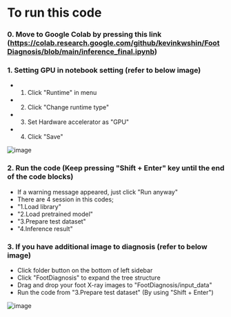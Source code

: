 # To run this code

### 0. Move to Google Colab by pressing this link (https://colab.research.google.com/github/kevinkwshin/FootDiagnosis/blob/main/inference_final.ipynb) 

### 1. Setting GPU in notebook setting (refer to below image)
 - 1. Click "Runtime" in menu
 - 2. Click "Change runtime type"
 - 3. Set Hardware accelerator as "GPU" 
 - 4. Click "Save"
 
 ![image](https://user-images.githubusercontent.com/38489569/204683241-c0c45436-cdb4-499c-8550-5f14cf23e630.png)

### 2. Run the code (Keep pressing "Shift + Enter" key until the end of the code blocks)
- If a warning message appeared, just click "Run anyway"
- There are 4 session in this codes;
- "1.Load library"
- "2.Load pretrained model"
- "3.Prepare test dataset"
- "4.Inference result"

### 3. If you have additional image to diagnosis (refer to below image)
- Click folder button on the bottom of left sidebar
- Click "FootDiagnosis" to expand the tree structure
- Drag and drop your foot X-ray images to "FootDiagnosis/input_data"
- Run the code from "3.Prepare test dataset" (By using "Shift + Enter")

![image](https://user-images.githubusercontent.com/38489569/204683888-2953897b-e941-4577-a072-5c52cc361cd7.png)
